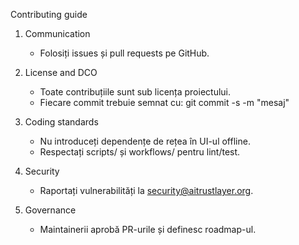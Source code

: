 Contributing guide

1. Communication
   - Folosiți issues și pull requests pe GitHub.

2. License and DCO
   - Toate contribuțiile sunt sub licența proiectului.
   - Fiecare commit trebuie semnat cu:
     git commit -s -m "mesaj"

3. Coding standards
   - Nu introduceți dependențe de rețea în UI-ul offline.
   - Respectați scripts/ și workflows/ pentru lint/test.

4. Security
   - Raportați vulnerabilități la security@aitrustlayer.org.

5. Governance
   - Maintainerii aprobă PR-urile și definesc roadmap-ul.
